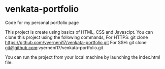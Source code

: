 # venkata-portfolio
Code for my personal portfolio page

This project is create using basics of HTML, CSS and Javascipt. You can clone this project using the following commands, 
For HTTPS: git clone https://github.com/vyerneni17/venkata-portfolio.git
For SSH: git clone git@github.com:vyerneni17/venkata-portfolio.git

You can run the project from your local machine by launching the index.html file.
